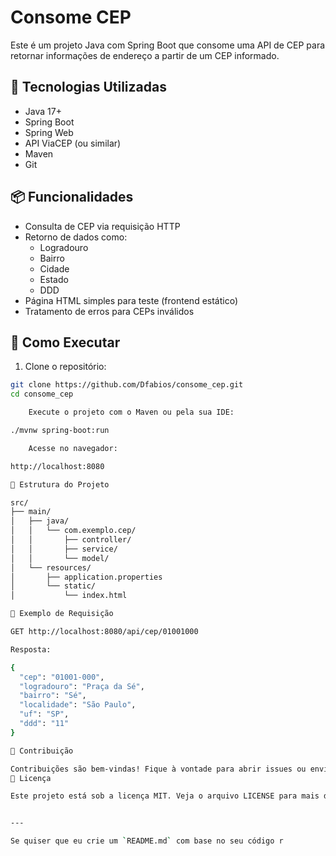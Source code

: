 # Consome CEP

Este é um projeto Java com Spring Boot que consome uma API de CEP para retornar informações de endereço a partir de um CEP informado.

## 🚀 Tecnologias Utilizadas

- Java 17+
- Spring Boot
- Spring Web
- API ViaCEP (ou similar)
- Maven
- Git

## 📦 Funcionalidades

- Consulta de CEP via requisição HTTP
- Retorno de dados como:
  - Logradouro
  - Bairro
  - Cidade
  - Estado
  - DDD
- Página HTML simples para teste (frontend estático)
- Tratamento de erros para CEPs inválidos

## 🔧 Como Executar

1. Clone o repositório:

```bash
git clone https://github.com/Dfabios/consome_cep.git
cd consome_cep

    Execute o projeto com o Maven ou pela sua IDE:

./mvnw spring-boot:run

    Acesse no navegador:

http://localhost:8080

📁 Estrutura do Projeto

src/
├── main/
│   ├── java/
│   │   └── com.exemplo.cep/
│   │       ├── controller/
│   │       ├── service/
│   │       └── model/
│   └── resources/
│       ├── application.properties
│       └── static/
│           └── index.html

🧪 Exemplo de Requisição

GET http://localhost:8080/api/cep/01001000

Resposta:

{
  "cep": "01001-000",
  "logradouro": "Praça da Sé",
  "bairro": "Sé",
  "localidade": "São Paulo",
  "uf": "SP",
  "ddd": "11"
}

🤝 Contribuição

Contribuições são bem-vindas! Fique à vontade para abrir issues ou enviar pull requests.
📄 Licença

Este projeto está sob a licença MIT. Veja o arquivo LICENSE para mais detalhes.


---

Se quiser que eu crie um `README.md` com base no seu código r
